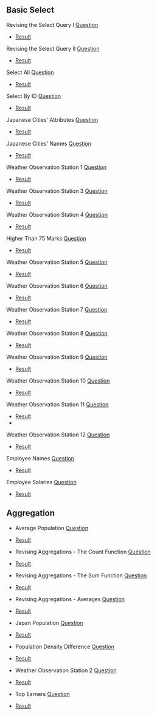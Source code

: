 ## Basic Select
Revising the Select Query I [Question](https://www.hackerrank.com/challenges/revising-the-select-query/problem?isFullScreen=false)
- [Result](https://github.com/Ram11Coder/HackerRank-JAVA/blob/master/SQL/Basic%20Select/sql1.txt)

Revising the Select Query II [Question](https://www.hackerrank.com/challenges/revising-the-select-query-2/problem?isFullScreen=false)
- [Result](https://github.com/Ram11Coder/HackerRank-JAVA/blob/master/SQL/Basic%20Select/sql2.txt)

Select All [Question](https://www.hackerrank.com/challenges/select-all-sql/problem?isFullScreen=false)
- [Result](https://github.com/Ram11Coder/HackerRank-JAVA/blob/master/SQL/Basic%20Select/sql3.txt)

Select By ID [Question](https://www.hackerrank.com/challenges/select-by-id/problem?isFullScreen=false)
- [Result](https://github.com/Ram11Coder/HackerRank-JAVA/blob/master/SQL/Basic%20Select/sql4.txt)
 
Japanese Cities' Attributes [Question](https://www.hackerrank.com/challenges/japanese-cities-attributes/problem?isFullScreen=false)
- [Result](https://github.com/Ram11Coder/HackerRank-JAVA/blob/master/SQL/Basic%20Select/sql5.txt)

Japanese Cities' Names [Question](https://www.hackerrank.com/challenges/japanese-cities-name/problem?isFullScreen=false)
- [Result](https://github.com/Ram11Coder/HackerRank-JAVA/blob/master/SQL/Basic%20Select/sql6.txt)

Weather Observation Station 1 [Question](https://www.hackerrank.com/challenges/weather-observation-station-1/problem?isFullScreen=false)
- [Result](https://github.com/Ram11Coder/HackerRank-JAVA/blob/master/SQL/Basic%20Select/sql7.txt)

Weather Observation Station 3 [Question](https://www.hackerrank.com/challenges/weather-observation-station-3/problem?isFullScreen=false)
- [Result](https://github.com/Ram11Coder/HackerRank-JAVA/blob/master/SQL/Basic%20Select/sql8.txt)

Weather Observation Station 4 [Question](https://www.hackerrank.com/challenges/weather-observation-station-4/problem?isFullScreen=false)
- [Result](https://github.com/Ram11Coder/HackerRank-JAVA/blob/master/SQL/Basic%20Select/sql9.txt)

Higher Than 75 Marks [Question](https://www.hackerrank.com/challenges/more-than-75-marks/problem?isFullScreen=false)
- [Result](https://github.com/Ram11Coder/HackerRank-JAVA/blob/master/SQL/Basic%20Select/sql10.txt)

Weather Observation Station 5 [Question](https://www.hackerrank.com/challenges/weather-observation-station-5/problem?isFullScreen=false)
- [Result](https://github.com/Ram11Coder/HackerRank-JAVA/blob/master/SQL/Basic%20Select/sql20.txt)


Weather Observation Station 6 [Question](https://www.hackerrank.com/challenges/weather-observation-station-6/problem)
- [Result](https://github.com/Ram11Coder/HackerRank-JAVA/blob/master/SQL/Basic%20Select/sql11.txt)

Weather Observation Station 7 [Question](https://www.hackerrank.com/challenges/weather-observation-station-7/problem?isFullScreen=false)
- [Result](https://github.com/Ram11Coder/HackerRank-JAVA/blob/master/SQL/Basic%20Select/sql12.txt)

Weather Observation Station 8 [Question](https://www.hackerrank.com/challenges/weather-observation-station-8/problem?isFullScreen=false)
- [Result](https://github.com/Ram11Coder/HackerRank-JAVA/blob/master/SQL/Basic%20Select/sql13.txt)

Weather Observation Station 9 [Question](https://www.hackerrank.com/challenges/weather-observation-station-9/problem?isFullScreen=false)
- [Result](https://github.com/Ram11Coder/HackerRank-JAVA/blob/master/SQL/Basic%20Select/sql14.txt)


Weather Observation Station 10 [Question](https://www.hackerrank.com/challenges/weather-observation-station-10/problem?isFullScreen=false)
- [Result](https://github.com/Ram11Coder/HackerRank-JAVA/blob/master/SQL/Basic%20Select/sql15.txt)

Weather Observation Station 11 [Question](https://www.hackerrank.com/challenges/weather-observation-station-11/problem?isFullScreen=false)
- [Result](https://github.com/Ram11Coder/HackerRank-JAVA/blob/master/SQL/Basic%20Select/sql16.txt)
- 
Weather Observation Station 12 [Question](https://www.hackerrank.com/challenges/weather-observation-station-12/problem?isFullScreen=false)
- [Result](https://github.com/Ram11Coder/HackerRank-JAVA/blob/master/SQL/Basic%20Select/sql17.txt)

Employee Names [Question](https://www.hackerrank.com/challenges/name-of-employees/problem?isFullScreen=false)
- [Result](https://github.com/Ram11Coder/HackerRank-JAVA/blob/master/SQL/Basic%20Select/sql18.txt)

Employee Salaries [Question](https://www.hackerrank.com/challenges/salary-of-employees/problem?isFullScreen=false)
- [Result](https://github.com/Ram11Coder/HackerRank-JAVA/blob/master/SQL/Basic%20Select/sql19.txt)

## Aggregation
- Average Population [Question](https://www.hackerrank.com/challenges/average-population/problem?isFullScreen=false)
- [Result](https://github.com/Ram11Coder/HackerRank-JAVA/blob/master/SQL/Basic%20Select/sql21.txt)

- Revising Aggregations - The Count Function [Question](https://www.hackerrank.com/challenges/revising-aggregations-the-count-function/problem?isFullScreen=false)
- [Result](https://github.com/Ram11Coder/HackerRank-JAVA/blob/master/SQL/Basic%20Select/sql22.txt)

- Revising Aggregations - The Sum Function [Question](https://www.hackerrank.com/challenges/revising-aggregations-sum/problem?isFullScreen=false)
- [Result](https://github.com/Ram11Coder/HackerRank-JAVA/blob/master/SQL/Basic%20Select/sql23.txt)

- Revising Aggregations - Averages [Question](https://www.hackerrank.com/challenges/revising-aggregations-the-average-function/problem?isFullScreen=false)
- [Result](https://github.com/Ram11Coder/HackerRank-JAVA/blob/master/SQL/Basic%20Select/sql24.txt)

- Japan Population [Question](https://www.hackerrank.com/challenges/japan-population/problem?isFullScreen=false)
- [Result](https://github.com/Ram11Coder/HackerRank-JAVA/blob/master/SQL/Basic%20Select/sql25.txt)

- Population Density Difference [Question](https://www.hackerrank.com/challenges/population-density-difference/problem?isFullScreen=false)
- [Result](https://github.com/Ram11Coder/HackerRank-JAVA/blob/master/SQL/Basic%20Select/sql26.txt)

- Weather Observation Station 2 [Question](https://www.hackerrank.com/challenges/weather-observation-station-2/problem?isFullScreen=false)
- [Result](https://github.com/Ram11Coder/HackerRank-JAVA/blob/master/SQL/Basic%20Select/sql27.txt)

- Top Earners [Question](https://www.hackerrank.com/challenges/earnings-of-employees/problem?isFullScreen=false)
- [Result](https://github.com/Ram11Coder/HackerRank-JAVA/blob/master/SQL/Basic%20Select/sql28.txt)
